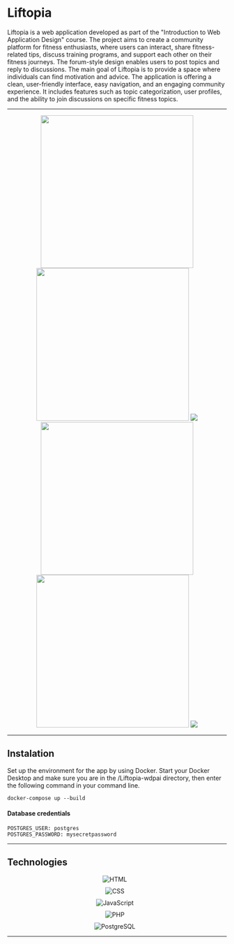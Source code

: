 <h1>Liftopia</h1>

<p>
  Liftopia is a web application developed as part of the "Introduction to Web Application Design" course. The project aims to create a community platform for fitness enthusiasts, where users can interact, share fitness-related tips, discuss training programs, and support each other on their fitness journeys. The forum-style design enables users to post topics and reply to discussions.
  The main goal of Liftopia is to provide a space where individuals can find motivation and advice. 
  The application is offering a clean, user-friendly interface, easy navigation, and an engaging community experience. It includes features such as topic categorization, user profiles, and the ability to join discussions on specific fitness topics.
</p>
<hr>

<div align="center">
  <img src="Liftopia-wdpai/assets/img7.png" width="350">
  <img src="Liftopia-wdpai/assets/img8.png" width="350">
  <img src="Liftopia-wdpai/assets/img1.png">
  <img src="Liftopia-wdpai/assets/img2.png" width="350">
  <img src="Liftopia-wdpai/assets/img5.png" width="350">
  <img src="Liftopia-wdpai/assets/img3.png">
</div>

<hr>

<h2>Instalation</h2>
<p>Set up the environment for the app by using Docker. Start your Docker Desktop and make sure you are in the /Liftopia-wdpai directory, then enter the following command in your command line.</p>
<pre><code>docker-compose up --build</code></pre>

<h4>Database credentials</h4>
<pre><code>POSTGRES_USER: postgres
POSTGRES_PASSWORD: mysecretpassword
</code></pre>

<hr>
<h2>Technologies</h2>
<div style="display: flex; flex-direction: column; align-items: center; gap: 10px;">
    <img src="https://img.icons8.com/color/48/000000/html-5.png" alt="HTML" style="margin-right: 10px;"> 
    <img src="https://img.icons8.com/color/48/000000/css3.png" alt="CSS" style="margin-right: 10px;"> 
    <img src="https://img.icons8.com/color/48/000000/javascript.png" alt="JavaScript" style="margin-right: 10px;"> 
    <img src="https://img.icons8.com/officel/40/000000/php-logo.png" alt="PHP" style="margin-right: 10px;"> 
    <img src="https://img.icons8.com/color/48/000000/sql.png" alt="PostgreSQL" style="margin-right: 10px;">
</div>

<hr>
<h2></h2>
